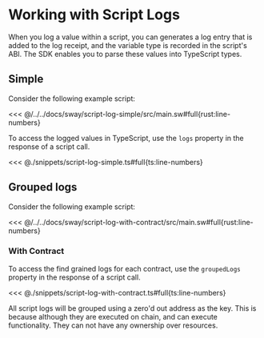 # Working with Script Logs

When you log a value within a script, you can generates a log entry that is added to the log receipt, and the variable type is recorded in the script's ABI. The SDK enables you to parse these values into TypeScript types.

## Simple

Consider the following example script:

<<< @/../../docs/sway/script-log-simple/src/main.sw#full{rust:line-numbers}

To access the logged values in TypeScript, use the `logs` property in the response of a script call.

<<< @./snippets/script-log-simple.ts#full{ts:line-numbers}

## Grouped logs

Consider the following example script:

<<< @/../../docs/sway/script-log-with-contract/src/main.sw#full{rust:line-numbers}

### With Contract

To access the find grained logs for each contract, use the `groupedLogs` property in the response of a script call.

<<< @./snippets/script-log-with-contract.ts#full{ts:line-numbers}

All script logs will be grouped using a zero'd out address as the key. This is because although they are executed on chain, and can execute functionality. They can not have any ownership over resources.
